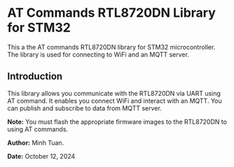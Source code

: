 # AT Commands RTL8720DN Library for STM32
This a the AT commands RTL8720DN library for STM32 microcontroller. The library is used for connecting to WiFi and an MQTT server.

## Introduction
This library allows you communicate with the RTL8720DN via UART using AT command. It enables you connect WiFi and interact with an MQTT. You can publish and subscribe to data from MQTT server.

**Note:**
  You must flash the appropriate firmware images to the RTL8720DN to using AT commands.

  
**Author:** Minh Tuan.

**Date:** October 12, 2024
